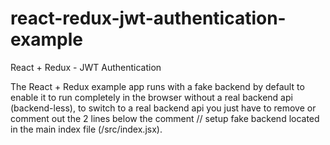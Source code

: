 # react-redux-jwt-authentication-example

React + Redux - JWT Authentication

The React + Redux example app runs with a fake backend by default to enable it to run completely in the browser without a real backend api (backend-less), to switch to a real backend api you just have to remove or comment out the 2 lines below the comment // setup fake backend located in the main index file (/src/index.jsx). 